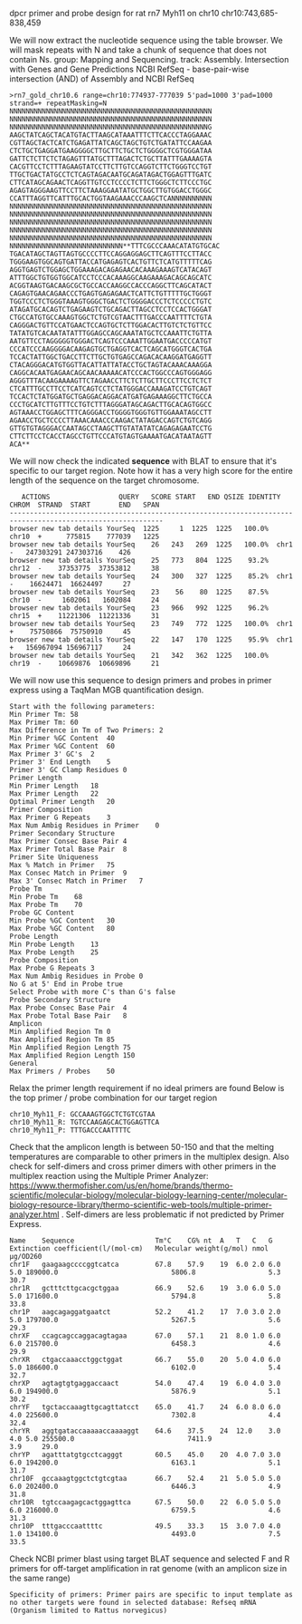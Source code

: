 dpcr primer and probe design for rat rn7 Myh11 on chr10
chr10:743,685-838,459

We will now extract the nucleotide sequence using the table browser. We will mask repeats with N and take a chunk of sequence that does not contain Ns. group: Mapping and Sequencing. track: Assembly. Intersection with Genes and Gene Predictions NCBI RefSeq - base-pair-wise intersection (AND) of Assembly and NCBI RefSeq
```
>rn7_gold_chr10.6 range=chr10:774937-777039 5'pad=1000 3'pad=1000 strand=+ repeatMasking=N
NNNNNNNNNNNNNNNNNNNNNNNNNNNNNNNNNNNNNNNNNNNNNNNNNN
NNNNNNNNNNNNNNNNNNNNNNNNNNNNNNNNNNNNNNNNNNNNNNNNNN
NNNNNNNNNNNNNNNNNNNNNNNNNNNNNNNNNNNNNNNNNNNNNNNNNG
AAGCTATCAGCTACATGTACTTAAGCATAAATTTCTTCACCCTAGGAAAC
CGTTAGCTACTCATCTGAGATTATCAGCTAGCTGTCTGATATTCCAAGAA
CTCTGCTGAGGATGAAGGGGCTTGCTTCTGCTCTGGGGCTCGTGGGATAA
GATTCTCTTCTCTAGAGTTTATGCTTTAGACTCTGCTTATTTGAAAAGTA
CACGTTCCTCTTTAGAAGTATCCTTCTTGTCCAGGTCTTCTGGGTCCTGT
TTGCTGACTATGCCTCTCAGTAGACAATGCAGATAGACTGGAGTTTGATC
CTTCATAGCAGAACTCAGGTTGTCCTCCCCTCTTCTGGGCTCTTCCCTGC
AGAGTAGGGAAGTTCCTTCTAAAGGAATATGCTGGCTTGTGGACCTGGGC
CCATTTAGGTTCATTTGCACTGGTAAGAAACCCAAGCTCANNNNNNNNNN
NNNNNNNNNNNNNNNNNNNNNNNNNNNNNNNNNNNNNNNNNNNNNNNNNN
NNNNNNNNNNNNNNNNNNNNNNNNNNNNNNNNNNNNNNNNNNNNNNNNNN
NNNNNNNNNNNNNNNNNNNNNNNNNNNNNNNNNNNNNNNNNNNNNNNNNN
NNNNNNNNNNNNNNNNNNNNNNNNNNNNNNNNNNNNNNNNNNNNNNNNNN
NNNNNNNNNNNNNNNNNNNNNNNNNNNNNNNNNNNNNNNNNNNNNNNNNN
NNNNNNNNNNNNNNNNNNNNNNNNNNNN**TTTCGCCCAAACATATGTGCAC
TGACATAGCTAGTTAGTGCCCCTTCCAGGAGGAGCTTCAGTTTCCTTACC
TGGGAAGTGGCAGTGATTACCATGAGAGTCACTGTTCTCATGTTTTTCAG
AGGTGAGTCTGGAGCTGGAAAGACAGAGAACACAAAGAAAGTCATACAGT
ATTTGGCTGTGGTGGCATCCTCCCACAAAGGCAAGAAAGACAGCAGCATC
ACGGTAAGTGACAAGCGCTGCCACCAAGGCCACCCAGGCTTCAGCATACT
CAGAGTGAACAGAACCCTGAGTGAGAGAACTCATTCTGTTTTTGCTGGGT
TGGTCCCTCTGGGTAAAGTGGGCTGACTCTGGGGACCCTCTCCCCCTGTC
ATAGATGCACAGTCTGAGAAGTCTGCAGACTTAGCCTCCTCCACTGGGAT
CTGCCATGTGCCAAAGTGGCTCTGTCGTAACTTTGACCCAATTTTCTGTA
CAGGGACTGTTCCATGAACTCCAGTGCTCTTGGACACTTGTCTCTGTTCC
TATATGTCACAATATATTTGGAGCCAGCAAATATGCTCCAAATTCTGTTA
AATGTTCCTAGGGGGTGGGACTCAGTCCCAAATTGGAATGACCCCCATGT
CCCATCCCAAGGGGACAAGAGTGCTGAGGTCACTCAGCATGGGTCACTGA
TCCACTATTGGCTGACCTTCTTGCTGTGAGCCAGACACAAGGATGAGGTT
CTACAGGGACATGTGGTTACATTATTATACCTGCTAGTACAAACAAAGGA
CAGGCACAATGAGAACAGCAACAAAAACATCCCACTGGCCCAGTGGGAGG
AGGGTTTACAAGAAAAGTTCTAGAACCTTCTCTTGCTTCCCTTCCTCTCT
CTCATTTGCCTTCCTCATCAGTCCTCTATGGGACCAAAGATCCTGTCAGT
TCCACTCTATGGATGCTGAGGACAGGACATGATGAGAAAGGCTTCTGCCA
CCCTGCATCTTGTTTCCTGTCTTTAGGGATAGCAGACTTGCACAGTGGCC
AGTAAACCTGGAGCTTTCAGGGACCTGGGGTGGGTGTTGGAAATAGCCTT
AGAACCTGCTCCCCTTAAACAAACCCAAGACTATAGACCAGTCTGTCAGG
GTTGTGTAGGGACCAATAGCCTAAGCTTGTATATATCAGAGAGAATCCTG
CTTCTTCCTCACCTAGCCTGTTCCCATGTAGTGAAAATGACATAATAGTT
ACA**

```
We will now check the indicated **sequence** with BLAT to ensure that it's specific to our target region. Note how it has a very high score for the entire length of the sequence on the target chromosome.
```
   ACTIONS                 QUERY   SCORE START   END QSIZE IDENTITY  CHROM  STRAND  START       END   SPAN
------------------------------------------------------------------------------------------------------------
browser new tab details YourSeq  1225     1  1225  1225   100.0%  chr10  +      775815    777039   1225
browser new tab details YourSeq    26   243   269  1225   100.0%  chr1   -   247303291 247303716    426
browser new tab details YourSeq    25   773   804  1225    93.2%  chr12  -    37353775  37353812     38
browser new tab details YourSeq    24   300   327  1225    85.2%  chr1   -    16624471  16624497     27
browser new tab details YourSeq    23    56    80  1225    87.5%  chr10  -     1602061   1602084     24
browser new tab details YourSeq    23   966   992  1225    96.2%  chr15  +    11221306  11221336     31
browser new tab details YourSeq    23   749   772  1225   100.0%  chr1   +    75750866  75750910     45
browser new tab details YourSeq    22   147   170  1225    95.9%  chr1   +   156967094 156967117     24
browser new tab details YourSeq    21   342   362  1225   100.0%  chr19  -    10669876  10669896     21
```
We will now use this sequence to design primers and probes in primer express using a TaqMan MGB quantification design. 
```
Start with the following parameters:
Min Primer Tm: 58
Max Primer Tm: 60
Max Difference in Tm of Two Primers: 2
Min Primer %GC Content	40
Max Primer %GC Content	60
Max Primer 3' GC's	2
Primer 3' End Length	5
Primer 3' GC Clamp Residues	0
Primer Length	
Min Primer Length	18
Max Primer Length	22
Optimal Primer Length	20
Primer Composition	
Max Primer G Repeats	3
Max Num Ambig Residues in Primer	0
Primer Secondary Structure	
Max Primer Consec Base Pair	4
Max Primer Total Base Pair	8
Primer Site Uniqueness	
Max % Match in Primer	75
Max Consec Match in Primer	9
Max 3' Consec Match in Primer	7
Probe Tm	
Min Probe Tm	68
Max Probe Tm	70
Probe GC Content	
Min Probe %GC Content	30
Max Probe %GC Content	80
Probe Length	
Min Probe Length	13
Max Probe Length	25
Probe Composition	
Max Probe G Repeats	3
Max Num Ambig Residues in Probe	0
No G at 5' End in Probe	true
Select Probe with more C's than G's	false
Probe Secondary Structure	
Max Probe Consec Base Pair	4
Max Probe Total Base Pair	8
Amplicon	
Min Amplified Region Tm	0
Max Amplified Region Tm	85
Min Amplified Region Length	75
Max Amplified Region Length	150
General	
Max Primers / Probes	50
```
Relax the primer length requirement if no ideal primers are found
Below is the top primer / probe combination for our target region

```
chr10_Myh11_F: GCCAAAGTGGCTCTGTCGTAA
chr10_Myh11_R: TGTCCAAGAGCACTGGAGTTCA
chr10_Myh11_P: TTTGACCCAATTTTC
```

Check that the amplicon length is between 50-150 and that the melting temperatures are comparable to other primers in the multiplex design. Also check for self-dimers and cross primer dimers with other primers in the multiplex reaction using the Multiple Primer Analyzer: https://www.thermofisher.com/us/en/home/brands/thermo-scientific/molecular-biology/molecular-biology-learning-center/molecular-biology-resource-library/thermo-scientific-web-tools/multiple-primer-analyzer.html . Self-dimers are less problematic if not predicted by Primer Express. 

```
Name  	Sequence                	Tm°C	CG%	nt	A	T	C	G	Extinction coefficient(l/(mol·cm)	Molecular weight(g/mol)	nmol	µg/OD260
chr1F 	gaagaagccccggtcatca     	67.8	57.9	19	6.0	2.0	6.0	5.0	189000.0                         	5806.8                 	5.3 	30.7
chr1R 	gctttcttgcacgctggaa     	66.9	52.6	19	3.0	6.0	5.0	5.0	171600.0                         	5794.8                 	5.8 	33.8
chr1P 	aagcagaggatgaatct       	52.2	41.2	17	7.0	3.0	2.0	5.0	179700.0                         	5267.5                 	5.6 	29.3
chrXF 	ccagcagccaggacagtagaa   	67.0	57.1	21	8.0	1.0	6.0	6.0	215700.0                         	6458.3                 	4.6 	29.9
chrXR 	ctgaccaaacctggctggat    	66.7	55.0	20	5.0	4.0	6.0	5.0	186600.0                         	6102.0                 	5.4 	32.7
chrXP 	agtagtgtgaggaccaact     	54.0	47.4	19	6.0	4.0	3.0	6.0	194900.0                         	5876.9                 	5.1 	30.2
chrYF 	tgctaccaaagttgcagttatcct	65.0	41.7	24	6.0	8.0	6.0	4.0	225600.0                         	7302.8                 	4.4 	32.4
chrYR 	aggtgataccaaaaaccaaaaggt	64.6	37.5	24	12.0	3.0	4.0	5.0	255500.0                         	7411.9                 	3.9 	29.0
chrYP 	agatttatgtgcctcagggt    	60.5	45.0	20	4.0	7.0	3.0	6.0	194200.0                         	6163.1                 	5.1 	31.7
chr10F	gccaaagtggctctgtcgtaa   	66.7	52.4	21	5.0	5.0	5.0	6.0	202400.0                         	6446.3                 	4.9 	31.8
chr10R	tgtccaagagcactggagttca  	67.5	50.0	22	6.0	5.0	5.0	6.0	216000.0                         	6759.5                 	4.6 	31.3
chr10P	tttgacccaattttc         	49.5	33.3	15	3.0	7.0	4.0	1.0	134100.0                         	4493.0                 	7.5 	33.5

```

Check NCBI primer blast using target BLAT sequence and selected F and R primers for off-target amplification in rat genome (with an amplicon size in the same range)
```
Specificity of primers: Primer pairs are specific to input template as no other targets were found in selected database: Refseq mRNA (Organism limited to Rattus norvegicus)
```

